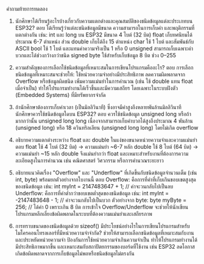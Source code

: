 คำถามท้ายการทดลอง

1. นักศึกษาได้เรียนรู้อะไรบ้างเกี่ยวกับความแตกต่างและคุณสมบัติของชนิดข้อมูลแต่ละประเภทบน ESP32?
ตอบ ได้เรียนรู้ว่าแต่ละชนิดข้อมูลมีขนาด ความสามารถในการเก็บค่า และพฤติกรรมที่แตกต่างกัน เช่น:
int และ long บน ESP32 มีขนาด 4 ไบต์ (32 บิต)
float เก็บทศนิยมได้ประมาณ 6-7 ตำแหน่ง ส่วน double เก็บได้ถึง 15 ตำแหน่ง
char ใช้ 1 ไบต์ และสัมพันธ์กับ ASCII
bool ใช้ 1 ไบต์ และแทนค่าความจริงเป็น 1 หรือ 0
unsigned สามารถเก็บเฉพาะค่าบวกและได้ช่วงกว้างกว่าชนิด signed
byte ใช้สำหรับเก็บข้อมูล 8 บิต ช่วง 0–255

2. ความสำคัญของการเลือกใช้ชนิดข้อมูลที่เหมาะสมในการเขียนโปรแกรมคืออะไร?
ตอบ การเลือกชนิดข้อมูลที่เหมาะสมจะช่วยให้:
ใช้หน่วยความจำอย่างมีประสิทธิภาพ
ลดความผิดพลาดจาก Overflow หรือข้อมูลผิดชนิด
เพิ่มความแม่นยำในการคำนวณ (เช่น ใช้ double แทน float เมื่อจำเป็น)
ทำให้โปรแกรมทำงานได้เร็วขึ้นและมีความเสถียร โดยเฉพาะในระบบฝังตัว (Embedded Systems) ที่มีทรัพยากรจำกัด

3. ถ้านักศึกษาต้องการเก็บค่าเวลา (เป็นมิลลิวินาที) ซึ่งอาจมีค่าสูงถึงหลายพันล้านมิลลิวินาที นักศึกษาควรใช้ชนิดข้อมูลใดบน ESP32?
ตอบ ควรใช้ชนิดข้อมูล unsigned long หรือถ้ามากกว่านั้น unsigned long long
เนื่องจากสามารถเก็บค่าบวกได้สูงถึงประมาณ 4 พันล้าน (unsigned long) หรือ 18 ควินทริลเลียน (unsigned long long) โดยไม่เกิด overflow

4. อธิบายความแตกต่างระหว่าง float และ double ในแง่ของขนาดหน่วยความจำและความแม่นยำ
ตอบ float ใช้ 4 ไบต์ (32 บิต) → ความแม่นยำ ~6-7 หลัก
double ใช้ 8 ไบต์ (64 บิต) → ความแม่นยำ ~15 หลัก
double จึงแม่นยำกว่า float และเหมาะสำหรับงานที่ต้องการความละเอียดสูงในการคำนวณ เช่น คณิตศาสตร์ วิศวกรรม หรือการคำนวณระยะยาว

5. อธิบายแนวคิดเรื่อง "Overflow" และ "Underflow" ที่เกิดขึ้นกับชนิดข้อมูลจำนวนเต็ม (เช่น int, byte) พร้อมยกตัวอย่างจากใบงานนี้
ตอบ Overflow: คือการที่ค่าที่เก็บเกินขอบเขตสูงสุดของชนิดข้อมูล เช่น:
int myInt = 2147483647 + 1;  // ค่าจะวนกลับไปเป็นลบ
Underflow: คือการที่ค่าต่ำกว่าขอบเขตต่ำสุดของชนิดข้อมูล เช่น:
int myInt = -2147483648 - 1;  // ค่าจะวนกลับไปเป็นบวก
ตัวอย่างจาก byte:
byte myByte = 256;  // ได้ค่า 0 เพราะเกิน 8 บิต
การเข้าใจ Overflow/Underflow จะช่วยให้นักเขียนโปรแกรมหลีกเลี่ยงข้อผิดพลาดในระบบที่ต้องความแม่นยำและเสถียรภาพ

6. การทราบขนาดของชนิดข้อมูลด้วย sizeof() มีประโยชน์อย่างไรในการเขียนโปรแกรมสำหรับไมโครคอนโทรลเลอร์ที่มีหน่วยความจำจำกัด?
ช่วยให้สามารถเลือกชนิดข้อมูลที่เหมาะสมกับงานและประหยัดหน่วยความจำ
ป้องกันการใช้หน่วยความจำเกินความจำเป็น
ทำให้โปรแกรมทำงานได้มีประสิทธิภาพมากขึ้น และเหมาะสมกับสถาปัตยกรรมของบอร์ดที่ใช้งาน เช่น ESP32
ลดโอกาสเกิดข้อผิดพลาดจากการเก็บข้อมูลไม่พอหรือชนิดข้อมูลไม่ตรงกัน
